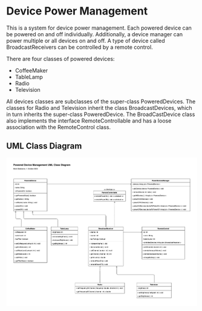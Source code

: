 # Device Power Management
 
This is a system for device power management. Each powered device can be powered on and off individually. Additionally, a device manager can power multiple or all devices on and off. A type of device called BroadcastReceivers can be controlled by a remote control.

There are four classes of powered devices:
- CoffeeMaker
- TableLamp
- Radio
- Television

All devices classes are subclasses of the super-class PoweredDevices. The classes for Radio and Television inherit the class BroadcastDevices, which in turn inherits the super-class PoweredDevice. The BroadCastDevice class also implements the interface RemoteControllable and has a loose association with the RemoteControl class.

## UML Class Diagram
![Devices UML Class-Diagram](DevicesUML.png)
